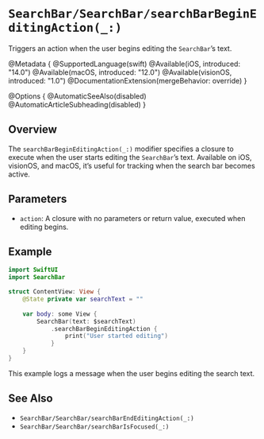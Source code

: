 # ``SearchBar/SearchBar/searchBarBeginEditingAction(_:)``

Triggers an action when the user begins editing the `SearchBar`’s text.

@Metadata {
    @SupportedLanguage(swift)
    @Available(iOS, introduced: "14.0")
    @Available(macOS, introduced: "12.0")
    @Available(visionOS, introduced: "1.0")
    @DocumentationExtension(mergeBehavior: override)
}

@Options {
    @AutomaticSeeAlso(disabled)
    @AutomaticArticleSubheading(disabled)
}

## Overview

The `searchBarBeginEditingAction(_:)` modifier specifies a closure to execute when the user starts editing the `SearchBar`’s text. Available on iOS, visionOS, and macOS, it’s useful for tracking when the search bar becomes active.

## Parameters

- `action`: A closure with no parameters or return value, executed when editing begins.

## Example

```swift
import SwiftUI
import SearchBar

struct ContentView: View {
    @State private var searchText = ""
    
    var body: some View {
        SearchBar(text: $searchText)
            .searchBarBeginEditingAction {
                print("User started editing")
            }
    }
}
```

This example logs a message when the user begins editing the search text.

## See Also

- ``SearchBar/SearchBar/searchBarEndEditingAction(_:)``
- ``SearchBar/SearchBar/searchBarIsFocused(_:)``
